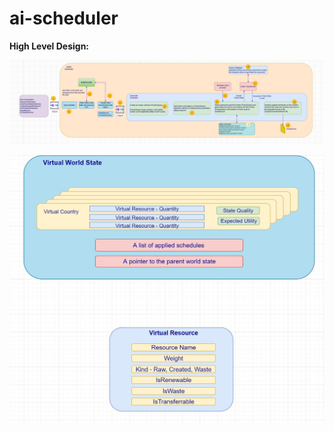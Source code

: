 # ai-scheduler

**High Level Design:**

![alternativetext](/HighlevelDesign.JPG)

![alternativetext](/models.JPG)
